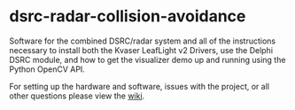 # dsrc-radar-collision-avoidance

Software for the combined DSRC/radar system and all of the instructions
necessary to install both the Kvaser LeafLight v2 Drivers, use the Delphi DSRC
module, and how to get the visualizer demo up and running using the Python
OpenCV API.

For setting up the hardware and software, issues with the project, or all other
questions please view the
[wiki](https://github.com/rsyvarth/dsrc-radar-collision-avoidance/wiki).

